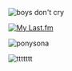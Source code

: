 ![boys don't cry](https://github.com/user-attachments/assets/3762cc94-de5a-4b6c-9842-6e018bee3e1b)

[![My Last.fm](https://lastfm-recently-played.vercel.app/api?user=resfrios&width=1000&count=3&loved=true&loved_style=1&header_style=compact_stats_only&show_user=always&footer_style=wave&bg_color=000000)](https://www.last.fm/user/resfrios)


<img src="https://github.com/user-attachments/assets/5c309f7c-908a-4c07-8888-588e2a5bca1e" alt="ponysona" width="your_width" height="your_height" loop=infinite>


![ttttttt](https://github.com/user-attachments/assets/4aa895a6-2f9a-4aa7-8818-fccdd23ed0d5)
